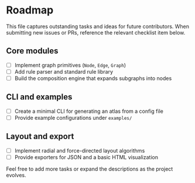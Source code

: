 # Roadmap

This file captures outstanding tasks and ideas for future contributors. When submitting new issues or PRs, reference the relevant checklist item below.

## Core modules
- [ ] Implement graph primitives (`Node`, `Edge`, `Graph`)
- [ ] Add rule parser and standard rule library
- [ ] Build the composition engine that expands subgraphs into nodes

## CLI and examples
- [ ] Create a minimal CLI for generating an atlas from a config file
- [ ] Provide example configurations under `examples/`

## Layout and export
- [ ] Implement radial and force-directed layout algorithms
- [ ] Provide exporters for JSON and a basic HTML visualization

Feel free to add more tasks or expand the descriptions as the project evolves.
